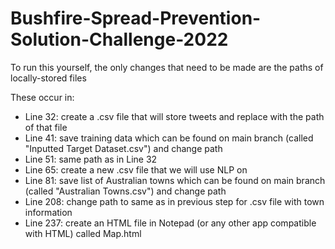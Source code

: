 # Bushfire-Spread-Prevention-Solution-Challenge-2022

To run this yourself, the only changes that need to be made are the paths of locally-stored files

These occur in:

- Line 32: create a .csv file that will store tweets and replace with the path of that file
- Line 41: save training data which can be found on main branch (called "Inputted Target Dataset.csv") and change path
- Line 51: same path as in Line 32
- Line 65: create a new .csv file that we will use NLP on
- Line 81: save list of Australian towns which can be found on main branch (called "Australian Towns.csv") and change path
- Line 208: change path to same as in previous step for .csv file with town information
- Line 237: create an HTML file in Notepad (or any other app compatible with HTML) called Map.html
